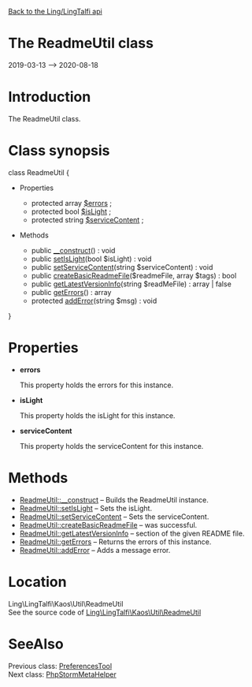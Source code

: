 [Back to the Ling/LingTalfi api](https://github.com/lingtalfi/LingTalfi/blob/master/doc/api/Ling/LingTalfi.md)



The ReadmeUtil class
================
2019-03-13 --> 2020-08-18






Introduction
============

The ReadmeUtil class.



Class synopsis
==============


class <span class="pl-k">ReadmeUtil</span>  {

- Properties
    - protected array [$errors](#property-errors) ;
    - protected bool [$isLight](#property-isLight) ;
    - protected string [$serviceContent](#property-serviceContent) ;

- Methods
    - public [__construct](https://github.com/lingtalfi/LingTalfi/blob/master/doc/api/Ling/LingTalfi/Kaos/Util/ReadmeUtil/__construct.md)() : void
    - public [setIsLight](https://github.com/lingtalfi/LingTalfi/blob/master/doc/api/Ling/LingTalfi/Kaos/Util/ReadmeUtil/setIsLight.md)(bool $isLight) : void
    - public [setServiceContent](https://github.com/lingtalfi/LingTalfi/blob/master/doc/api/Ling/LingTalfi/Kaos/Util/ReadmeUtil/setServiceContent.md)(string $serviceContent) : void
    - public [createBasicReadmeFile](https://github.com/lingtalfi/LingTalfi/blob/master/doc/api/Ling/LingTalfi/Kaos/Util/ReadmeUtil/createBasicReadmeFile.md)($readmeFile, array $tags) : bool
    - public [getLatestVersionInfo](https://github.com/lingtalfi/LingTalfi/blob/master/doc/api/Ling/LingTalfi/Kaos/Util/ReadmeUtil/getLatestVersionInfo.md)(string $readMeFile) : array | false
    - public [getErrors](https://github.com/lingtalfi/LingTalfi/blob/master/doc/api/Ling/LingTalfi/Kaos/Util/ReadmeUtil/getErrors.md)() : array
    - protected [addError](https://github.com/lingtalfi/LingTalfi/blob/master/doc/api/Ling/LingTalfi/Kaos/Util/ReadmeUtil/addError.md)(string $msg) : void

}




Properties
=============

- <span id="property-errors"><b>errors</b></span>

    This property holds the errors for this instance.
    
    

- <span id="property-isLight"><b>isLight</b></span>

    This property holds the isLight for this instance.
    
    

- <span id="property-serviceContent"><b>serviceContent</b></span>

    This property holds the serviceContent for this instance.
    
    



Methods
==============

- [ReadmeUtil::__construct](https://github.com/lingtalfi/LingTalfi/blob/master/doc/api/Ling/LingTalfi/Kaos/Util/ReadmeUtil/__construct.md) &ndash; Builds the ReadmeUtil instance.
- [ReadmeUtil::setIsLight](https://github.com/lingtalfi/LingTalfi/blob/master/doc/api/Ling/LingTalfi/Kaos/Util/ReadmeUtil/setIsLight.md) &ndash; Sets the isLight.
- [ReadmeUtil::setServiceContent](https://github.com/lingtalfi/LingTalfi/blob/master/doc/api/Ling/LingTalfi/Kaos/Util/ReadmeUtil/setServiceContent.md) &ndash; Sets the serviceContent.
- [ReadmeUtil::createBasicReadmeFile](https://github.com/lingtalfi/LingTalfi/blob/master/doc/api/Ling/LingTalfi/Kaos/Util/ReadmeUtil/createBasicReadmeFile.md) &ndash; was successful.
- [ReadmeUtil::getLatestVersionInfo](https://github.com/lingtalfi/LingTalfi/blob/master/doc/api/Ling/LingTalfi/Kaos/Util/ReadmeUtil/getLatestVersionInfo.md) &ndash; section of the given README file.
- [ReadmeUtil::getErrors](https://github.com/lingtalfi/LingTalfi/blob/master/doc/api/Ling/LingTalfi/Kaos/Util/ReadmeUtil/getErrors.md) &ndash; Returns the errors of this instance.
- [ReadmeUtil::addError](https://github.com/lingtalfi/LingTalfi/blob/master/doc/api/Ling/LingTalfi/Kaos/Util/ReadmeUtil/addError.md) &ndash; Adds a message error.





Location
=============
Ling\LingTalfi\Kaos\Util\ReadmeUtil<br>
See the source code of [Ling\LingTalfi\Kaos\Util\ReadmeUtil](https://github.com/lingtalfi/LingTalfi/blob/master/Kaos/Util/ReadmeUtil.php)



SeeAlso
==============
Previous class: [PreferencesTool](https://github.com/lingtalfi/LingTalfi/blob/master/doc/api/Ling/LingTalfi/Kaos/Tool/PreferencesTool.md)<br>Next class: [PhpStormMetaHelper](https://github.com/lingtalfi/LingTalfi/blob/master/doc/api/Ling/LingTalfi/PhpStormMeta/PhpStormMetaHelper.md)<br>
